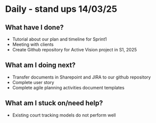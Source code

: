 # Daily - stand ups 14/03/25

## What have I done?
- Tutorial about our plan and timeline for Sprint1
- Meeting with clients
- Create Github repository for Active Vision project in S1, 2025

## What am I doing next?
- Transfer documents in Sharepoint and JIRA to our github repository
- Complete user story
- Complete agile planning activities document templates

## What am I stuck on/need help?
- Existing court tracking models do not perform well 